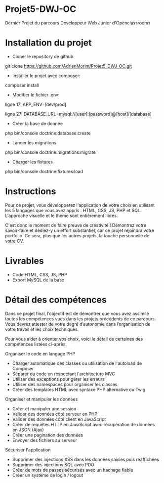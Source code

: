 # Projet5-DWJ-OC
Dernier Projet du parcours Developpeur Web Junior d'Openclassrooms

# Installation du projet
- Cloner le repository de github:

git clone https://github.com/AdrienMorim/Projet5-DWJ-OC.git

- Installer le projet avec composer:

composer install

- Modifier le fichier .env:

ligne 17: APP_ENV=[dev/prod]

ligne 27: DATABASE_URL=mysql://[user]:[password]@[host]/[database]

- Créer la base de donnée

php bin/console doctrine:database:create

- Lancer les migrations

php bin/console doctrine:migrations:migrate

- Charger les fixtures

php bin/console doctrine:fixtures:load

# Instructions
Pour ce projet, vous développerez l'application de votre choix en utilisant les 5 langages que vous avez appris : HTML, CSS, JS, PHP et SQL. L'approche visuelle et le thème sont entièrement libres.

C'est donc le moment de faire preuve de créativité ! Démontrez votre savoir-faire et dédiez-y un effort substantiel, car ce projet rejoindra votre portfolio. Ce sera, plus que les autres projets, la touche personnelle de votre CV.

# Livrables
- Code HTML, CSS, JS, PHP
- Export MySQL de la base


# Détail des compétences
Dans ce projet final, l’objectif est de démontrer que vous avez assimilé toutes les compétences vues dans les projets précédents de ce parcours. Vous devrez attester de votre degré d’autonomie dans l’organisation de votre travail et les choix techniques.

Pour vous aider à orienter vos choix, voici le détail de certaines des compétences listées ci-après. 

Organiser le code en langage PHP

- Charger automatique des classes ou utilisation de l'autoload de Composer
- Séparer du code en respectant l'architecture MVC
- Utiliser des exceptions pour gérer les erreurs
- Utiliser des namespaces pour organiser les classes
- Créer des templates HTML avec syntaxe PHP alternative ou Twig

Organiser et manipuler les données

- Créer et manipuler une session
- Valider des données côté serveur en PHP
- Valider des données côté client en JavaScript
- Créer de requêtes HTTP en JavaScript avec récupération de données en JSON (Ajax)
- Créer une pagination des données
- Envoyer des fichiers au serveur

Sécuriser l'application

- Supprimer des injections XSS dans les données saisies puis réaffichées
- Supprimer des injections SQL avec PDO
- Créer de mots de passes sécurisés avec un hachage fiable
- Créer un système de login / logout
